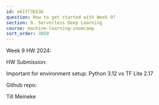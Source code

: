 ```yaml
---
id: e61ff3b53b
question: How to get started with Week 9?
section: 9. Serverless Deep Learning
course: machine-learning-zoomcamp
sort_order: 3050
---
```


Week 9 HW 2024:

HW Submission:

Important for environment setup:  Python 3.12 vs TF Lite 2.17

Github repo:

Till Meineke

